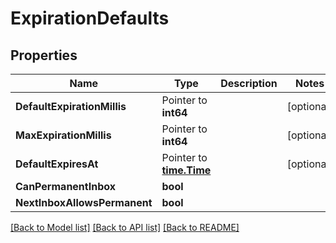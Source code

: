 # ExpirationDefaults

## Properties

Name | Type | Description | Notes
------------ | ------------- | ------------- | -------------
**DefaultExpirationMillis** | Pointer to **int64** |  | [optional] 
**MaxExpirationMillis** | Pointer to **int64** |  | [optional] 
**DefaultExpiresAt** | Pointer to [**time.Time**](time.Time) |  | [optional] 
**CanPermanentInbox** | **bool** |  | 
**NextInboxAllowsPermanent** | **bool** |  | 

[[Back to Model list]](../README#documentation-for-models) [[Back to API list]](../README#documentation-for-api-endpoints) [[Back to README]](../README)


